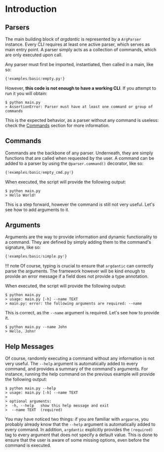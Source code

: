 # Introduction

## Parsers

The main building block of *argdantic* is represented by a `ArgParser` instance.
Every CLI requires at least one active parser, which serves as main entry point.
A parser simply acts as a collection of commands, which are only executed upon call.

Any parser must first be imported, instantiated, then called in a main, like so:

```python title="main.py" linenums="1" hl_lines="1 3 7"
{!examples/basic/empty.py!}
```
However, **this code is not enough to have a working CLI**. If you attempt to run it you will obtain:
```console
$ python main.py
> AssertionError: Parser must have at least one command or group of commands
```
This is the expected behavior, as a parser without any command is useless: check the [Commands](#commands) section for more information.

## Commands

Commands are the backbone of any parser. Underneath, they are simply functions that are called when requested by the user.
A command can be added to a parser by using the `@parser.command()` decorator, like so:

```python title="main.py" linenums="1" hl_lines="6"
{!examples/basic/empty_cmd.py!}
```

When executed, the script will provide the following output:
```console
$ python main.py
> Hello World!
```
This is a step forward, however the command is still not very useful. Let's see how to add arguments to it.

## Arguments

Arguments are the way to provide information and dynamic functionality to a command.
They are defined by simply adding them to the command's signature, like so:

```python title="main.py" linenums="1" hl_lines="7"
{!examples/basic/simple.py!}
```

!!! note
    Of course, typing is crucial to ensure that `argdantic` can correctly parse the arguments.
    The framework however will be kind enough to provide an error message if a field does not provide a type annotation.


When executed, the script will provide the following output:
```console
$ python main.py
> usage: main.py [-h] --name TEXT
> main.py: error: the following arguments are required: --name
```
This is correct, as the `--name` argument is required. Let's see how to provide it.

```console
$ python main.py --name John
> Hello, John!
```

## Help Messages

Of course, randomly executing a command without any information is not very useful.
The `--help` argument is automatically added to every command, and provides a summary of the command's arguments.
For instance, running the help command on the previous example will provide the following output:

```console
$ python main.py --help
> usage: main.py [-h] --name TEXT
>
> optional arguments:
>  -h, --help   show this help message and exit
>  --name TEXT  (required)
```

You may have noticed two things: if you are familiar with `argparse`, you probably already know that
the `--help` argument is automatically added to every command. In addition, `argdantic` explicitly
provides the `(required)` tag to every argument that does not specify a default value.
This is done to ensure that the user is aware of some missing options, even before the command is executed.
